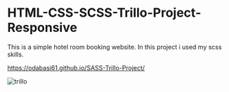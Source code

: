 # HTML-CSS-SCSS-Trillo-Project-Responsive

This is a simple hotel room booking website. In this project i used my scss skills.

https://odabasi61.github.io/SASS-Trillo-Project/

![trillo](https://user-images.githubusercontent.com/114237174/206859001-43523967-d939-42fb-bc98-ef777ac6dc23.png)
